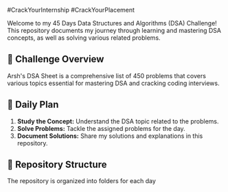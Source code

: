 #CrackYourInternship #CrackYourPlacement

Welcome to my 45 Days Data Structures and Algorithms (DSA) Challenge! This repository documents my journey through learning and mastering DSA concepts, as well as solving various related problems.

## 📅 Challenge Overview

Arsh's DSA Sheet is a comprehensive list of 450 problems that covers various topics essential for mastering DSA and cracking coding interviews.

## 📝 Daily Plan

1. **Study the Concept:** Understand the DSA topic related to the problems.
2. **Solve Problems:** Tackle the assigned problems for the day.
3. **Document Solutions:** Share my solutions and explanations in this repository.

## 📁 Repository Structure

The repository is organized into folders for each day
